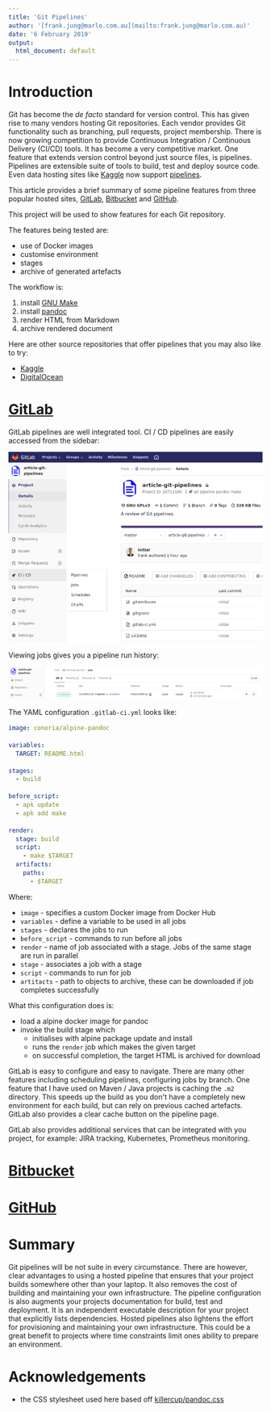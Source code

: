 ```yaml
---
title: 'Git Pipelines'
author: '[frank.jung@marlo.com.au](mailto:frank.jung@marlo.com.au)'
date: '6 February 2019'
output:
  html_document: default
---
```


# Introduction

Git has become the _de facto_ standard for version control. This has given
rise to many vendors hosting Git repositories. Each vendor provides Git
functionality such as branching, pull requests, project membership. There is now
growing competition to provide Continuous Integration / Continuous Delivery
(CI/CD) tools. It has become a very competitive market. One feature that extends
version control beyond just source files, is pipelines. Pipelines are extensible
suite of tools to build, test and deploy source code. Even data hosting sites
like [Kaggle](https://www.kaggle.com/) now support
[pipelines](https://www.kaggle.com/dansbecker/pipelines).

This article provides a brief summary of some pipeline features from three
popular hosted sites, [GitLab](https://gitlab.com/),
[Bitbucket](https://bitbucket.org) and [GitHub](https://github.com/).

This project will be used to show features for each Git repository.

The features being tested are:

* use of Docker images
* customise environment
* stages
* archive of generated artefacts

The workflow is:

1. install [GNU Make](https://www.gnu.org/software/make/)
1. install [pandoc](https://pandoc.org/)
1. render HTML from Markdown
1. archive rendered document

Here are other source repositories that offer pipelines that you may also like
to try:

* [Kaggle](https://www.kaggle.com/)
* [DigitalOcean](https://www.digitalocean.com/)

# [GitLab](https://gitlab.com/)

GitLab pipelines are well integrated tool. CI / CD pipelines are easily accessed
from the sidebar:

![CI/CD on sidebar](images/gitlab-sidebar.png)

Viewing jobs gives you a pipeline run history:

![Pipeline job history](images/gitlab-jobs.png)

The YAML configuration `.gitlab-ci.yml` looks like:

```yaml
image: conoria/alpine-pandoc

variables:
  TARGET: README.html

stages:
  - build

before_script:
  - apk update
  - apk add make

render:
  stage: build
  script:
    - make $TARGET
  artifacts:
    paths:
      - $TARGET
```

Where:

* `image` - specifies a custom Docker image from Docker Hub
* `variables` - define a variable to be used in all jobs
* `stages` - declares the jobs to run
* `before_script` - commands to run before all jobs
* `render` - name of job associated with a stage. Jobs of the same stage are run in parallel
* `stage` - associates a job with a stage
* `script` - commands to run for job
* `artitacts` - path to objects to archive, these can be downloaded if job
  completes successfully

What this configuration does is:

* load a alpine docker image for pandoc
* invoke the build stage which
  * initialises with alpine package update and install
  * runs the `render` job which makes the given target
  * on successful completion, the target HTML is archived for download

GitLab is easy to configure and easy to navigate. There are many other features
including scheduling pipelines, configuring jobs by branch. One feature that I
have used on Maven / Java projects is caching the `.m2` directory. This speeds
up the build as you don't have a completely new environment for each build, but
can rely on previous cached artefacts. GitLab also provides a clear cache button
on the pipeline page. 

GitLab also provides additional services that can be integrated with you
project, for example: JIRA tracking, Kubernetes, Prometheus monitoring.

# [Bitbucket](https://bitbucket.org)

# [GitHub](https://github.com/)

# Summary

Git pipelines will be not suite in every circumstance. There are however, clear
advantages to using a hosted pipeline that ensures that your project builds
somewhere other than your laptop. It also removes the cost of building and
maintaining your own infrastructure. The pipeline configuration is also augments
your projects documentation for build, test and deployment. It is an independent
executable description for your project that explicitly lists dependencies.
Hosted pipelines also lightens the effort for provisioning and maintaining your
own infrastructure. This could be a great benefit to projects where
time constraints limit ones ability to prepare an environment.

# Acknowledgements

* the CSS stylesheet used here based off [killercup/pandoc.css](https://gist.github.com/killercup/5917178)

